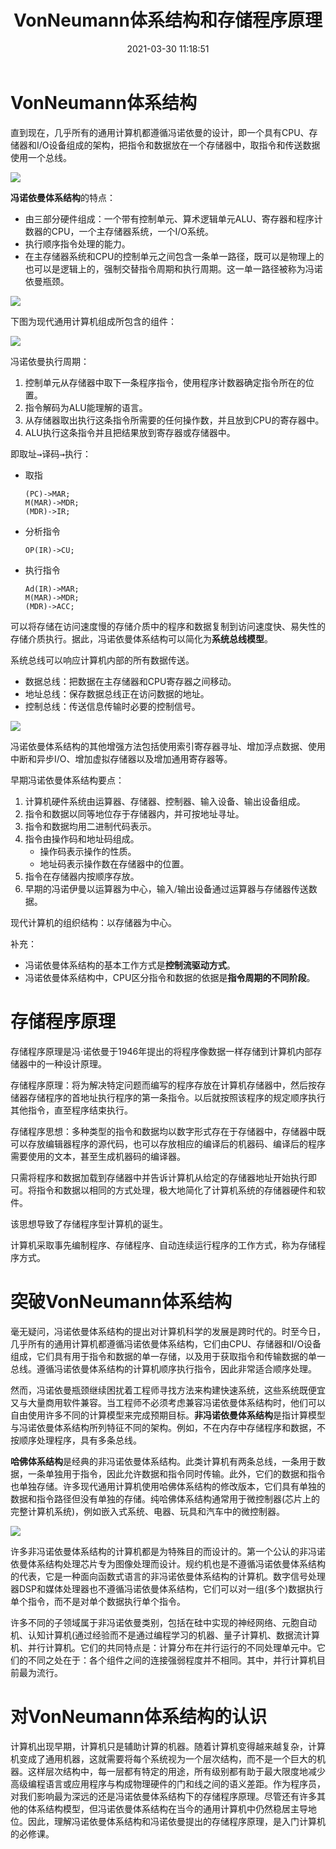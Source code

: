﻿---
title: VonNeumann体系结构和存储程序原理
date: 2021-03-30 11:18:51
summary: 本文介绍冯诺依曼体系结构和存储程序原理。
tags:
- 计算机组成原理
categories:
- 计算机科学基础
---

# VonNeumann体系结构

直到现在，几乎所有的通用计算机都遵循冯诺依曼的设计，即一个具有CPU、存储器和I/O设备组成的架构，把指令和数据放在一个存储器中，取指令和传送数据使用一个总线。

![](../../images/计算机科学基础/VonNeumann体系结构和存储程序原理/1.png)

**冯诺依曼体系结构**的特点：
- 由三部分硬件组成：一个带有控制单元、算术逻辑单元ALU、寄存器和程序计数器的CPU，一个主存储器系统，一个I/O系统。
- 执行顺序指令处理的能力。
- 在主存储器系统和CPU的控制单元之间包含一条单一路径，既可以是物理上的也可以是逻辑上的，强制交替指令周期和执行周期。这一单一路径被称为冯诺依曼瓶颈。

![](../../images/计算机科学基础/VonNeumann体系结构和存储程序原理/2.png)

下图为现代通用计算机组成所包含的组件：

![](../../images/计算机科学基础/VonNeumann体系结构和存储程序原理/3.png)

冯诺依曼执行周期：
1. 控制单元从存储器中取下一条程序指令，使用程序计数器确定指令所在的位置。
2. 指令解码为ALU能理解的语言。
3. 从存储器取出执行这条指令所需要的任何操作数，并且放到CPU的寄存器中。
4. ALU执行这条指令并且把结果放到寄存器或存储器中。

即<kbd>取址$→$译码$→$执行</kbd>：
- 取指
    ```
    (PC)->MAR;
    M(MAR)->MDR;
    (MDR)->IR;
    ```
- 分析指令
    ```
    OP(IR)->CU;
    ```
- 执行指令
    ```
    Ad(IR)->MAR;
    M(MAR)->MDR;
    (MDR)->ACC;
    ```

可以将存储在访问速度慢的存储介质中的程序和数据复制到访问速度快、易失性的存储介质执行。据此，冯诺依曼体系结构可以简化为**系统总线模型**。

系统总线可以响应计算机内部的所有数据传送。
- 数据总线：把数据在主存储器和CPU寄存器之间移动。
- 地址总线：保存数据总线正在访问数据的地址。
- 控制总线：传送信息传输时必要的控制信号。

![](../../images/计算机科学基础/VonNeumann体系结构和存储程序原理/4.png)

冯诺依曼体系结构的其他增强方法包括使用索引寄存器寻址、增加浮点数据、使用中断和异步I/O、增加虚拟存储器以及增加通用寄存器等。

早期冯诺依曼体系结构要点：
1. 计算机硬件系统由运算器、存储器、控制器、输入设备、输出设备组成。
2. 指令和数据以同等地位存于存储器内，并可按地址寻址。
3. 指令和数据均用二进制代码表示。
4. 指令由操作码和地址码组成。
    - 操作码表示操作的性质。
    - 地址码表示操作数在存储器中的位置。
5. 指令在存储器内按顺序存放。
6. 早期的冯诺伊曼以运算器为中心，输入/输出设备通过运算器与存储器传送数据。

现代计算机的组织结构：以存储器为中心。

补充：
- 冯诺依曼体系结构的基本工作方式是**控制流驱动方式**。
- 冯诺依曼体系结构中，CPU区分指令和数据的依据是**指令周期的不同阶段**。

# 存储程序原理

存储程序原理是冯·诺依曼于1946年提出的将程序像数据一样存储到计算机内部存储器中的一种设计原理。

存储程序原理：将为解决特定问题而编写的程序存放在计算机存储器中，然后按存储器存储程序的首地址执行程序的第一条指令。以后就按照该程序的规定顺序执行其他指令，直至程序结束执行。

存储程序思想：多种类型的指令和数据均以数字形式存在于存储器中，存储器中既可以存放编辑器程序的源代码，也可以存放相应的编译后的机器码、编译后的程序需要使用的文本，甚至生成机器码的编译器。

只需将程序和数据加载到存储器中并告诉计算机从给定的存储器地址开始执行即可。将指令和数据以相同的方式处理，极大地简化了计算机系统的存储器硬件和软件。

该思想导致了存储程序型计算机的诞生。

计算机采取事先编制程序、存储程序、自动连续运行程序的工作方式，称为存储程序方式。

# 突破VonNeumann体系结构

毫无疑问，冯诺依曼体系结构的提出对计算机科学的发展是跨时代的。时至今日，几乎所有的通用计算机都遵循冯诺依曼体系结构，它们由CPU、存储器和I/O设备组成，它们具有用于指令和数据的单一存储，以及用于获取指令和传输数据的单一总线。遵循冯诺依曼体系结构的计算机顺序执行指令，因此非常适合顺序处理。

然而，冯诺依曼瓶颈继续困扰着工程师寻找方法来构建快速系统，这些系统既便宜又与大量商用软件兼容。当工程师不必须考虑兼容冯诺依曼体系结构时，他们可以自由使用许多不同的计算模型来完成预期目标。**非冯诺依曼体系结构**是指计算模型与冯诺依曼体系结构所列特征不同的架构。例如，不在内存中存储程序和数据，不按顺序处理程序，具有多条总线。

**哈佛体系结构**是经典的非冯诺依曼体系结构。此类计算机有两条总线，一条用于数据，一条单独用于指令，因此允许数据和指令同时传输。此外，它们的数据和指令也单独存储。许多现代通用计算机使用哈佛体系结构的修改版本，它们具有单独的数据和指令路径但没有单独的存储。纯哈佛体系结构通常用于微控制器(芯片上的完整计算机系统)，例如嵌入式系统、电器、玩具和汽车中的微控制器。

![](../../images/计算机科学基础/VonNeumann体系结构和存储程序原理/5.png)

许多非冯诺依曼体系结构的计算机都是为特殊目的而设计的。第一个公认的非冯诺依曼体系结构处理芯片专为图像处理而设计。规约机也是不遵循冯诺依曼体系结构的代表，它是一种面向函数式语言的非冯诺依曼体系结构的计算机。数字信号处理器DSP和媒体处理器也不遵循冯诺依曼体系结构，它们可以对一组(多个)数据执行单个指令，而不是对单个数据执行单个指令。

许多不同的子领域属于非冯诺依曼类别，包括在硅中实现的神经网络、元胞自动机、认知计算机(通过经验而不是通过编程学习的机器、量子计算机、数据流计算机、并行计算机。它们的共同特点是：计算分布在并行运行的不同处理单元中。它们的不同之处在于：各个组件之间的连接强弱程度并不相同。其中，并行计算机目前最为流行。

# 对VonNeumann体系结构的认识

计算机出现早期，计算机只是辅助计算的机器。随着计算机变得越来越复杂，计算机变成了通用机器，这就需要将每个系统视为一个层次结构，而不是一个巨大的机器。这样层次结构中，每一层都有特定的用途，所有级别都有助于最大限度地减少高级编程语言或应用程序与构成物理硬件的门和线之间的语义差距。作为程序员，对我们影响最为深远的还是冯诺依曼体系结构下的存储程序原理。尽管还有许多其他的体系结构模型，但冯诺依曼体系结构在当今的通用计算机中仍然稳居主导地位。因此，理解冯诺依曼体系结构和冯诺依曼提出的存储程序原理，是入门计算机的必修课。



